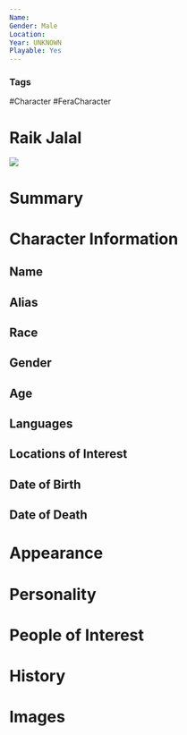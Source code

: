 ```yaml
---
Name: 
Gender: Male
Location: 
Year: UNKNOWN
Playable: Yes
---
```


### Tags
#Character #FeraCharacter 

# Raik Jalal
![](Pasted%20image%2020220610184849.jpg)

# Summary


# Character Information

## Name

## Alias

## Race

## Gender

## Age

## Languages

## Locations of Interest

## Date of Birth

## Date of Death

# Appearance

# Personality

# People of Interest

# History

# Images
